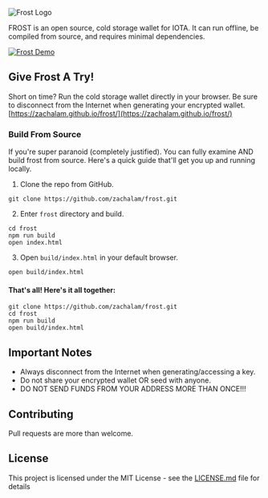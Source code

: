 ![Frost Logo](https://raw.githubusercontent.com/zachalam/frost/master/src/images/frost.png)

FROST is an open source, cold storage wallet for IOTA. It can run offline, be compiled from source, and requires minimal dependencies.

<a href="https://media.giphy.com/media/l0NgSuCl5bdQr7KPS/giphy.gif"><img src="https://media.giphy.com/media/l0NgSuCl5bdQr7KPS/giphy.gif" title="Frost Demo"/></a>

## Give Frost A Try!

Short on time? Run the cold storage wallet directly in your browser. Be sure to disconnect
from the Internet when generating your encrypted wallet.
[https://zachalam.github.io/frost/](https://zachalam.github.io/frost/)

### Build From Source

If you're super paranoid (completely justified). You can fully examine AND build frost from source. Here's a quick guide that'll get you up and running locally.

1. Clone the repo from GitHub.
```
git clone https://github.com/zachalam/frost.git
```

2. Enter `frost` directory and build.
```
cd frost
npm run build
open index.html
```

3. Open `build/index.html` in your default browser.
```
open build/index.html
```

#### That's all! Here's it all together:
```
git clone https://github.com/zachalam/frost.git
cd frost
npm run build
open build/index.html
```

## Important Notes

* Always disconnect from the Internet when generating/accessing a key.
* Do not share your encrypted wallet OR seed with anyone.
* DO NOT SEND FUNDS FROM YOUR ADDRESS MORE THAN ONCE!!!

## Contributing

Pull requests are more than welcome.

## License

This project is licensed under the MIT License - see the [LICENSE.md](LICENSE.md) file for details
